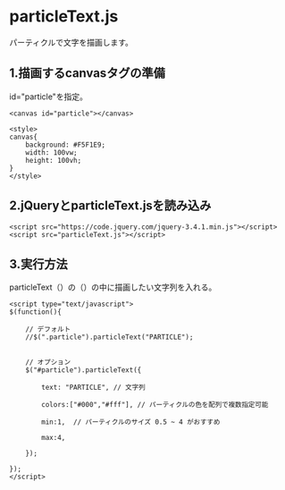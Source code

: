 # particleText.js
パーティクルで文字を描画します。

## 1.描画するcanvasタグの準備
id="particle"を指定。

    <canvas id="particle"></canvas>
    
    <style>
    canvas{
        background: #F5F1E9;
        width: 100vw;
        height: 100vh;
    }
    </style>
    
## 2.jQueryとparticleText.jsを読み込み

    <script src="https://code.jquery.com/jquery-3.4.1.min.js"></script>
    <script src="particleText.js"></script>
    
## 3.実行方法
particleText（）の（）の中に描画したい文字列を入れる。

    <script type="text/javascript">
	$(function(){

		// デフォルト
		//$(".particle").particleText("PARTICLE");


		// オプション
		$("#particle").particleText({

		    text: "PARTICLE", // 文字列

		    colors:["#000","#fff"], // パーティクルの色を配列で複数指定可能

		    min:1,  // パーティクルのサイズ 0.5 ~ 4 がおすすめ

		    max:4,

		});

	});
    </script>
